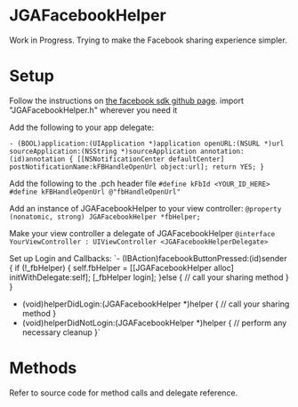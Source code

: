 JGAFacebookHelper
=================

Work in Progress. Trying to make the Facebook sharing experience simpler.


Setup
======
Follow the instructions on [the facebook sdk github page](https://github.com/facebook/facebook-ios-sdk).
import "JGAFacebookHelper.h" wherever you need it

Add the following to your app delegate:

`- (BOOL)application:(UIApplication *)application openURL:(NSURL *)url sourceApplication:(NSString *)sourceApplication annotation:(id)annotation {
    [[NSNotificationCenter defaultCenter] postNotificationName:kFBHandleOpenUrl object:url];
    return YES;
}`

Add the following to the .pch header file
`#define kFbId <YOUR_ID_HERE>
#define kFBHandleOpenUrl @"fbHandleOpenUrl"`

Add an instance of JGAFacebookHelper to your view controller:
`@property (nonatomic, strong) JGAFacebookHelper *fbHelper;`

Make your view controller a delegate of JGAFacebookHelper
`@interface YourViewController : UIViewController <JGAFacebookHelperDelegate>`

Set up Login and Callbacks:
`- (IBAction)facebookButtonPressed:(id)sender
{
    if (!_fbHelper) {
        self.fbHelper = [[JGAFacebookHelper alloc] initWithDelegate:self];
        [_fbHelper login];
    }else {
        // call your sharing method
    }
}

- (void)helperDidLogin:(JGAFacebookHelper *)helper
{
    // call your sharing method
}
- (void)helperDidNotLogin:(JGAFacebookHelper *)helper
{
    // perform any necessary cleanup
}`


Methods
=======
Refer to source code for method calls and delegate reference.


